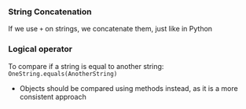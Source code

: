 ### String Concatenation
If we use `+` on strings, we concatenate them, just like in Python


### Logical operator
To compare if a string is equal to another string:
`OneString.equals(AnotherString)`
- Objects should be compared using methods instead, as it is a more consistent approach

